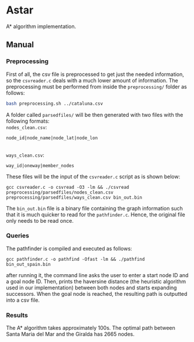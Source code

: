 # Astar
A* algorithm implementation.
## Manual
### Preprocessing
First of all, the csv file is preprocessed to get just the needed information, so the `csvreader.c` deals with a much lower amount of information. The preprocessing must be performed from inside the `preprocessing/` folder as follows:
```bash
bash preprocessing.sh ../cataluna.csv
```
A folder called `parsedfiles/` will be then generated with two files with the following formats:
\
`nodes_clean.csv`:
```
node_id|node_name|node_lat|node_lon
```
\
`ways_clean.csv`:
```
way_id|oneway|member_nodes
```

These files will be the input of the `csvreader.c` script as is shown below:
```
gcc csvreader.c -o csvread -O3 -lm && ./csvread preprocessing/parsedfiles/nodes_clean.csv preprocessing/parsedfiles/ways_clean.csv bin_out.bin
```
The `bin_out.bin` file is a binary file containing the graph information such that it is much quicker to read for the `pathfinder.c`. Hence, the original file only needs to be read once.
### Queries
The pathfinder is compiled and executed as follows:
```
gcc pathfinder.c -o pathfind -Ofast -lm && ./pathfind bin_out_spain.bin
```
after running it, the command line asks the user to enter a start node ID and a goal node ID. Then, prints the haversine distance (the heuristic algorithm used in our implementation) between both nodes and starts expanding successors. When the goal node is reached, the resulting path is outputted into a csv file.
### Results
The A* algorithm takes approximately 100s. The optimal path between Santa Maria del Mar and the Giralda has 2665 nodes. 

